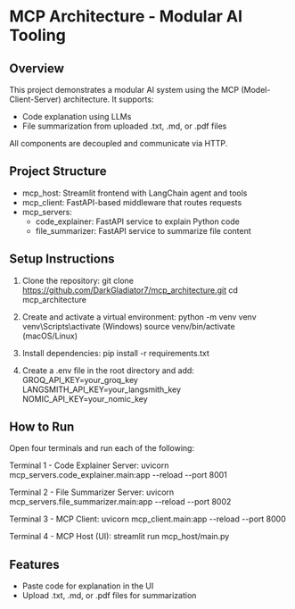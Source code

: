 # MCP Architecture - Modular AI Tooling

## Overview
This project demonstrates a modular AI system using the MCP (Model-Client-Server) architecture. It supports:
- Code explanation using LLMs
- File summarization from uploaded .txt, .md, or .pdf files

All components are decoupled and communicate via HTTP.

## Project Structure
- mcp_host: Streamlit frontend with LangChain agent and tools
- mcp_client: FastAPI-based middleware that routes requests
- mcp_servers:
  - code_explainer: FastAPI service to explain Python code
  - file_summarizer: FastAPI service to summarize file content

## Setup Instructions

1. Clone the repository:
   git clone https://github.com/DarkGladiator7/mcp_architecture.git
   cd mcp_architecture

2. Create and activate a virtual environment:
   python -m venv venv
   venv\Scripts\activate   (Windows)
   source venv/bin/activate   (macOS/Linux)

3. Install dependencies:
   pip install -r requirements.txt

4. Create a .env file in the root directory and add:
   GROQ_API_KEY=your_groq_key
   LANGSMITH_API_KEY=your_langsmith_key
   NOMIC_API_KEY=your_nomic_key

## How to Run

Open four terminals and run each of the following:

Terminal 1 - Code Explainer Server:
   uvicorn mcp_servers.code_explainer.main:app --reload --port 8001

Terminal 2 - File Summarizer Server:
   uvicorn mcp_servers.file_summarizer.main:app --reload --port 8002

Terminal 3 - MCP Client:
   uvicorn mcp_client.main:app --reload --port 8000

Terminal 4 - MCP Host (UI):
   streamlit run mcp_host/main.py

## Features
- Paste code for explanation in the UI
- Upload .txt, .md, or .pdf files for summarization